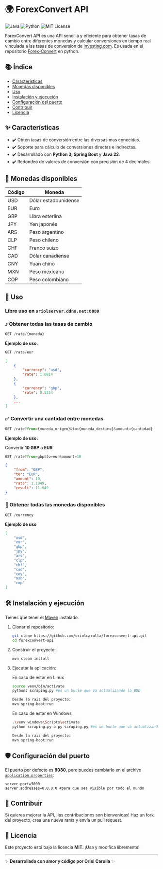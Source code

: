# 🌍 ForexConvert API

![Java](https://img.shields.io/badge/Java-22-blue)
![Python](https://img.shields.io/badge/Python-3.x-green)
![MIT License](https://img.shields.io/badge/License-MIT-yellow)

ForexConvert API es una API sencilla y eficiente para obtener tasas de cambio entre diferentes monedas y calcular conversiones en tiempo real vinculada a las tasas de conversion de [Investing.com](https://www.investing.com/). Es usada en el repositorio [Forex-Convert](https://www.pypi.org/project/forex-convert) en python.
## 📚 Índice
- [Características](#-características)
- [Monedas disponibles](#-monedas-disponibles)
- [Uso](#-uso)
- [Instalación y ejecución](#️-instalación-y-ejecución)
- [Configuración del puerto](#️-configuración-del-puerto)
- [Contribuir](#-contribuir)
- [Licencia](#-licencia)

## ✨ Características

- ✔️ Obtén tasas de conversión entre las diversas mas conocidas.
- ✔️ Soporte para cálculo de conversiones directas e indirectas.
- ✔️ Desarrollado con **Python 3, Spring Boot** y **Java 22**.
- ✔️ Redondeo de valores de conversión con precisión de 4 decimales.

## 🔄 Monedas disponibles

| Código | Moneda           |
| ------ | ---------------- |
| USD    | Dólar estadounidense |
| EUR    | Euro             |
| GBP    | Libra esterlina  |
| JPY    | Yen japonés      |
| ARS    | Peso argentino   |
| CLP    | Peso chileno     |
| CHF    | Franco suizo     |
| CAD    | Dólar canadiense |
| CNY    | Yuan chino       |
| MXN    | Peso mexicano    |
| COP    | Peso colombiano  |

## 💪 Uso

### Libre uso en `oriolserver.ddns.net:8080`

### ⤴️ Obtener todas las tasas de cambio

```js
GET /rate/{moneda}
```

**Ejemplo de uso:**

```js
GET /rate/eur
```

```json
[
    {
        "currency": "usd",
        "rate": 1.0814
    },
    {
        "currency": "gbp",
        "rate": 0.8354
    },
    ...
]
```

### ✅ Convertir una cantidad entre monedas


```js
GET /rate?from={moneda_origen}&to={moneda_destino}&amount={cantidad}
```

**Ejemplo de uso:**

Convertir **10 GBP** a **EUR**
```js
GET /rate?from=gbp&to=eur&amount=10
```

```json
{
    "from": "GBP",
    "to": "EUR",
    "amount": 10,
    "rate": 1.1949,
    "result": 11.949
}
```

### 💱 Obtener todas las monedas disponibles
```js
GET /currency
```

**Ejemplo de uso**

```json
[
    "usd",
    "eur",
    "gbp",
    "jpy",
    "ars",
    "clp",
    "chf",
    "cad",
    "cny",
    "mxn",
    "cop"
]
```

## 🛠️ Instalación y ejecución

Tienes que tener el [Maven]("https://maven.apache.org/download.cgi") instalado.

1. Clonar el repositorio:
   ```sh
   git clone https://github.com/oriolcarulla/forexconvert-api.git
   cd forexconvert-api
   ```
2. Construir el proyecto:
   ```sh
   mvn clean install
   ```
3. Ejecutar la aplicación:
   
   En caso de estar en Linux 
   ```sh
   source venv/bin/activate
   python3 scraping.py #es un bucle que va actualizando la BDD

   Desde la raiz del proyecto: 
   mvn spring-boot:run
   ```

   En caso de estar en Windows
   ```sh
   .\venv_windows\Scripts\activate
   python scraping.py o py scraping.py #es un bucle que va actualizando la BDD

   Desde la raiz del proyecto: 
   mvn spring-boot:run
   ```

## 🛡️ Configuración del puerto

El puerto por defecto es **8080**, pero puedes cambiarlo en el archivo [`application.properties`](src/main/resources/application.properties):

```properties
server.port=5000
server.addresses=0.0.0.0 #para que sea visible por todo el mundo
```

## 💎 Contribuir

Si quieres mejorar la API, ¡las contribuciones son bienvenidas! Haz un fork del proyecto, crea una nueva rama y envía un pull request.

## 📢 Licencia

Este proyecto está bajo la licencia **MIT**. ¡Usa y modifica libremente!

---

✨ **Desarrollado con amor y código por Oriol Carulla** ✨

